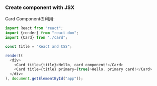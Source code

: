 ### Create component with JSX

Card Componentの利用:

```js
import React from "react";
import {render} from "react-dom";
import {Card} from "./card";

const title = "React and CSS";

render((
  <div>
    <Card title={title}>Hello, card component!</Card>
    <Card title={title} primary={true}>Hello, primary card!</Card>
  </div>
), document.getElementById("app"));
```
